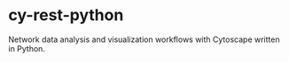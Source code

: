 cy-rest-python
==============

Network data analysis and visualization workflows with Cytoscape written in Python.
